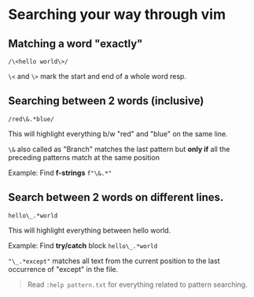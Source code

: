 # Searching your way through vim
<!-- Dec 9, 2020 -->

## Matching a word "exactly"
`/\<hello world\>/`

`\<` and `\>` mark the start and end of a whole word resp.

## Searching between 2 words (inclusive)
`/red\&.*blue/`

This will highlight everything b/w "red" and "blue" on the same line.

`\&` also called as "Branch" matches the last pattern but **only if** all the preceding patterns match at the same position 

Example: Find **f-strings** `f"\&.*"`

## Search between 2 words on different lines.
`hello\_.*world`

This will highlight everything between hello world.

Example: Find **try/catch** block `hello\_.*world`

`"\_.*except"` matches all text from the current position to the last occurrence of "except" in the file.


> Read `:help pattern.txt` for everything related to pattern searching.
